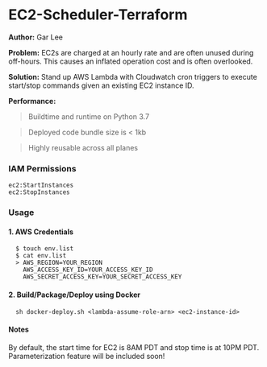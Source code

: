 # EC2-Scheduler-Terraform

<strong>Author:</strong> Gar Lee

<strong>Problem:</strong> EC2s are charged at an hourly rate and are often unused during off-hours. This causes an inflated operation cost and is often overlooked.

<strong>Solution:</strong> Stand up AWS Lambda with Cloudwatch cron triggers to execute start/stop commands given an existing EC2 instance ID.

<strong>Performance:</strong>
> Buildtime and runtime on Python 3.7

> Deployed code bundle size is < 1kb

> Highly reusable across all planes

### IAM Permissions
```
ec2:StartInstances
ec2:StopInstances
```

### Usage
#### 1. AWS Credentials
```
  $ touch env.list
  $ cat env.list
  > AWS_REGION=YOUR_REGION
    AWS_ACCESS_KEY_ID=YOUR_ACCESS_KEY_ID
    AWS_SECRET_ACCESS_KEY=YOUR_SECRET_ACCESS_KEY
```

#### 2. Build/Package/Deploy using Docker 
```
  sh docker-deploy.sh <lambda-assume-role-arn> <ec2-instance-id>
```


#### Notes
By default, the start time for EC2 is 8AM PDT and stop time is at 10PM PDT. Parameterization feature will be included soon!


